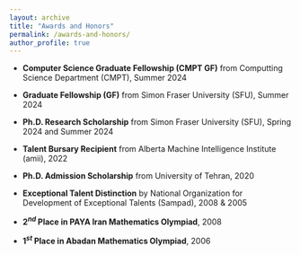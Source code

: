 ```yaml
---
layout: archive
title: "Awards and Honors"
permalink: /awards-and-honors/
author_profile: true
---
```


* **Computer Science Graduate Fellowship (CMPT GF)** from Computting Science Department (CMPT), Summer 2024

* **Graduate Fellowship (GF)** from Simon Fraser University (SFU), Summer 2024

* **Ph.D. Research Scholarship** from Simon Fraser University (SFU), Spring 2024 and Summer 2024

* **Talent Bursary Recipient** from Alberta Machine Intelligence Institute (amii), 2022

* **Ph.D. Admission Scholarship** from University of Tehran, 2020

* **Exceptional Talent Distinction** by National Organization for Development of Exceptional Talents (Sampad), 2008 & 2005

* **$2^{nd}$ Place in PAYA Iran Mathematics Olympiad**, 2008

* **$1^{st}$ Place in Abadan Mathematics Olympiad**, 2006
